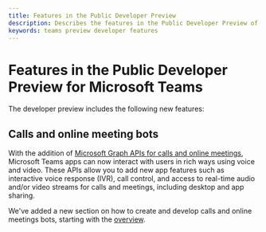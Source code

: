 ```yaml
---
title: Features in the Public Developer Preview
description: Describes the features in the Public Developer Preview of Microsoft Teams
keywords: teams preview developer features
---
```


# Features in the Public Developer Preview for Microsoft Teams

The developer preview includes the following new features:

## Calls and online meeting bots

With the addition of [Microsoft Graph APIs for calls and online meetings](/graph/api/resources/calls-api-overview), Microsoft Teams apps can now interact with users in rich ways using voice and video. These APIs allow you to add new app features such as interactive voice response (IVR), call control, and access to real-time audio and/or video streams for calls and meetings, including desktop and app sharing.

We've added a new section on how to create and develop calls and online meetings bots, starting with the [overview](~/concepts/calls-and-meetings/calls-meetings-bots-overview.md).
